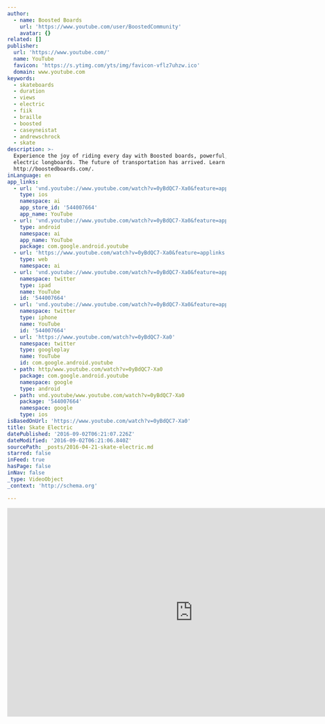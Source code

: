 ```yaml
---
author:
  - name: Boosted Boards
    url: 'https://www.youtube.com/user/BoostedCommunity'
    avatar: {}
related: []
publisher:
  url: 'https://www.youtube.com/'
  name: YouTube
  favicon: 'https://s.ytimg.com/yts/img/favicon-vflz7uhzw.ico'
  domain: www.youtube.com
keywords:
  - skateboards
  - duration
  - views
  - electric
  - fiik
  - braille
  - boosted
  - caseyneistat
  - andrewschrock
  - skate
description: >-
  Experience the joy of riding every day with Boosted boards, powerful, portable
  electric longboards. The future of transportation has arrived. Learn more at
  http://boostedboards.com/.
inLanguage: en
app_links:
  - url: 'vnd.youtube://www.youtube.com/watch?v=0yBdQC7-Xa0&feature=applinks'
    type: ios
    namespace: ai
    app_store_id: '544007664'
    app_name: YouTube
  - url: 'vnd.youtube://www.youtube.com/watch?v=0yBdQC7-Xa0&feature=applinks'
    type: android
    namespace: ai
    app_name: YouTube
    package: com.google.android.youtube
  - url: 'https://www.youtube.com/watch?v=0yBdQC7-Xa0&feature=applinks'
    type: web
    namespace: ai
  - url: 'vnd.youtube://www.youtube.com/watch?v=0yBdQC7-Xa0&feature=applinks'
    namespace: twitter
    type: ipad
    name: YouTube
    id: '544007664'
  - url: 'vnd.youtube://www.youtube.com/watch?v=0yBdQC7-Xa0&feature=applinks'
    namespace: twitter
    type: iphone
    name: YouTube
    id: '544007664'
  - url: 'https://www.youtube.com/watch?v=0yBdQC7-Xa0'
    namespace: twitter
    type: googleplay
    name: YouTube
    id: com.google.android.youtube
  - path: http/www.youtube.com/watch?v=0yBdQC7-Xa0
    package: com.google.android.youtube
    namespace: google
    type: android
  - path: vnd.youtube/www.youtube.com/watch?v=0yBdQC7-Xa0
    package: '544007664'
    namespace: google
    type: ios
isBasedOnUrl: 'https://www.youtube.com/watch?v=0yBdQC7-Xa0'
title: Skate Electric
datePublished: '2016-09-02T06:21:07.226Z'
dateModified: '2016-09-02T06:21:06.840Z'
sourcePath: _posts/2016-04-21-skate-electric.md
starred: false
inFeed: true
hasPage: false
inNav: false
_type: VideoObject
_context: 'http://schema.org'

---
```

<iframe src="https://cdn.embedly.com/widgets/media.html?src=https%3A%2F%2Fwww.youtube.com%2Fembed%2F0yBdQC7-Xa0%3Ffeature%3Doembed&amp;url=https%3A%2F%2Fwww.youtube.com%2Fwatch%3Fv%3D0yBdQC7-Xa0&amp;image=https%3A%2F%2Fi.ytimg.com%2Fvi%2F0yBdQC7-Xa0%2Fhqdefault.jpg&amp;key=b7d04c9b404c499eba89ee7072e1c4f7&amp;type=text%2Fhtml&amp;schema=youtube" width="854" height="480" scrolling="no" frameborder="0" allowfullscreen="" style=""></iframe>